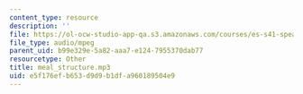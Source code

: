 ```yaml
---
content_type: resource
description: ''
file: https://ol-ocw-studio-app-qa.s3.amazonaws.com/courses/es-s41-speak-italian-with-your-mouth-full-spring-2012/e5f176efb653d9d9b1dfa960189504e9_meal_structure.mp3
file_type: audio/mpeg
parent_uid: b99e329e-5a82-aaa7-e124-7955370dab77
resourcetype: Other
title: meal_structure.mp3
uid: e5f176ef-b653-d9d9-b1df-a960189504e9
---
```

